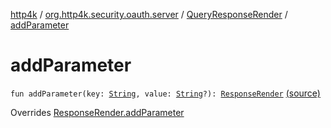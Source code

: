 [http4k](../../index.md) / [org.http4k.security.oauth.server](../index.md) / [QueryResponseRender](index.md) / [addParameter](./add-parameter.md)

# addParameter

`fun addParameter(key: `[`String`](https://kotlinlang.org/api/latest/jvm/stdlib/kotlin/-string/index.html)`, value: `[`String`](https://kotlinlang.org/api/latest/jvm/stdlib/kotlin/-string/index.html)`?): `[`ResponseRender`](../-response-render/index.md) [(source)](https://github.com/http4k/http4k/blob/master/http4k-security-oauth/src/main/kotlin/org/http4k/security/oauth/server/ResponseRender.kt#L39)

Overrides [ResponseRender.addParameter](../-response-render/add-parameter.md)

